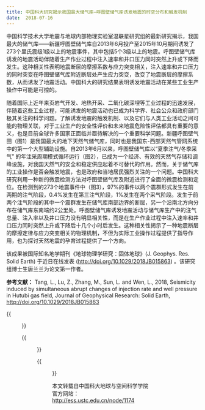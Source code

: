 ```yaml
---
title: 中国科大研究揭示我国最大储气库—呼图壁储气库诱发地震的时空分布和触发机制
date:  2018-07-16
---
```

中国科学技术大学地震与地球内部物理实验室温联星研究组的最新研究揭示，我国最大的储气库——新疆呼图壁储气库自2013年6月投产至2015年10月期间诱发了273个里氏震级1级以上的地震事件，其中包括5个3级以上的地震。呼图壁储气库诱发的地震活动伴随着生产作业过程中注入速率和井口压力同时突然上升或下降而发生。这种相关性表明地震断层的摩擦系数与应力突变相关，注入速率和井口压力的同时突变在呼图壁储气库附近断层处产生应力突变，改变了地震断层的摩擦系数，从而诱发了地震活动。中国科大的研究结果表明诱发地震活动在某些工业生产操作中可能是可控的。

随着国际上近年来页岩气开发、地热开采、二氧化碳深埋等工业过程的迅速发展，伴随着这些工业过程，可能诱发的地震活动也已成为科学界、社会公众和政府部门极其关注的科学问题。了解诱发地震的触发机制、以及它们与人类工业活动之间可能的物理关联，对于工业生产的安全性评价和未来地震危险性评估都具有重要的意义，也是目前全球许多国家正面临并亟待解决的一个重要科学问题。新疆呼图壁气田（图1）是我国最大的地下天然气储气库，同时也是我国东-西部天然气管网系统中的第一个大型辅助设施。自2013年6月以来，呼图壁储气库以“夏季注气/冬季采气” 的年注采周期模式循环运行（图2），已成为一个经济、有效的天然气存储和调峰设施，对我国天然气的安全和稳定供应起着不可替代的作用。然而，关于储气库的工业操作是否会触发地震，也是政府和当地居民强烈关注的一个问题。中国科大研究利用一种新的微震检测方法对呼图壁储气库及附近进行了全面的微震检测和定位。在检测到的273个地震事件中（图3），97%的事件以两个震群形式发生在前两期的注气阶段，0.4%发生在第三注气阶段，1%发生在两个采气阶段。发生于前两个注气阶段的其中一个震群发生在储气库南部边界的断层，另一个沿南北方向分布在储气库东南端约2公里处。呼图壁储气库诱发地震活动与储气库生产中的注气总量、注入率以及井口压力没有明显相关性，而是在生产作业过程中注入速率和井口压力同时突然上升或下降后十几个小时后发生。这种相关性揭示了一种地震断层的摩擦定律与应力突变相关的物理机制，不但为实际工业操作过程提供了指导作用，也为探讨天然地震的孕育过程提供了一个方向。

该成果被国际知名地学期刊《地球物理学研究：固体地球》(J. Geophys. Res. Solid Earth) 于近日在线发表 (http://doi.org/10.1029/2018JB015863) 。该研究组博士生唐兰兰为论文第一作者。


**参考文献：**
Tang, L., Lu, Z., Zhang, M., Sun, L. and Wen, L., 2018, Seismicity induced by simultaneous abrupt changes of injection rate and well pressure in Hutubi gas field, Journal of Geophysical Research: Solid Earth, http://doi.org/10.1029/2018JB015863 

{{<figure src="Fig1.jpg" caption="图1 呼图壁储气库总集气站。">}}

{{<figure src="Fig2.jpg" caption="图2 呼图壁储气库注采井的空间分布及该气田的注采历史。a图中红色方框区域是呼图壁储气库位置，红色三角形为微震检测时用到的台站，灰色线为断层；a图中右侧内置图为呼图壁储气库（红线区域）中气井分布图，以圆圈表示气井（东部为蓝色、西部为红色），灰色线为断层；a图中左侧内置图为中国区域地图，其中红色方框为a图在中国区域地图中的位置。b图为呼图壁储气库自2013年6月9日至2015年10月22日的注采历史，Ⅰi 和Ⅰe分别代表在第一个年生产循环的注气期和采气期，Ⅱi和Ⅱe分别代表在第二个年生产循环的注气期和采气期，Ⅲi代表在第三个年生产循环的注气期.">}}

{{<figure src="Fig3.jpg" caption="图3 2013年6月9日至2015年10月22日检测到的呼图壁储气库附近地震事件的空间分布。(a, c, e)图为3个注入阶段的地震分布图，(b, d)为2个采气阶段的地震分布图，而(f)为整个时间段的地震分布。图中红色和蓝色实心圈分别代表西部和东部区域的生产井（颜色和图2相对应），图中五角星代表地震；蓝色线和红色线分别是呼图壁储气库边界和断层。">}}

本文转载自中国科大地球与空间科学学院官方网站：http://ess.ustc.edu.cn/node/1174
